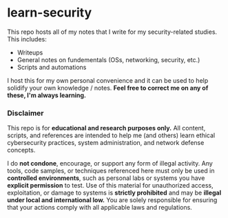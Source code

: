 # learn-security

This repo hosts all of my notes that I write for my security-related studies.
This includes:

* Writeups
* General notes on fundementals (OSs, networking, security, etc.)
* Scripts and automations

I host this for my own personal convenience and it can be used to help solidify your own knowledge / notes.
**Feel free to correct me on any of these, I'm always learning.**

### Disclaimer

This repo is for **educational and research purposes only.**
All content, scripts, and references are intended to help me (and others) learn ethical cybersecurity practices, system administration, and network defense concepts.

I do **not condone**, encourage, or support any form of illegal activity.
Any tools, code samples, or techniques referenced here must only be used in **controlled environments**, such as personal labs or systems you have **explicit permission** to test.
Use of this material for unauthorized access, exploitation, or damage to systems is **strictly prohibited** and may be **illegal under local and international low.**
You are solely responsible for ensuring that your actions comply with all applicable laws and regulations.
